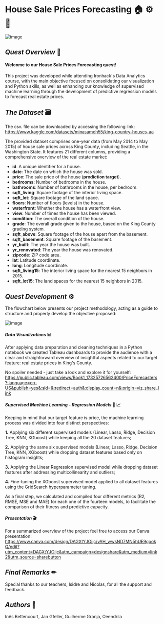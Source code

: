 # House Sale Prices Forecasting 🏠 ⚙ 🦾

![image](https://github.com/user-attachments/assets/5d509c9e-2dc1-4820-a8e2-94cd81e3dc13)

## *Quest Overview* 📝

#### Welcome to our House Sale Prices Forecasting quest!

This project was developed while attending Ironhack's Data Analytics course, with the main objective focused on consolidating our visualization and Python skills, as well as enhancing our knowledge of supervised machine learning through the development of predictive regression models to forecast real estate prices.

## *The Dataset* 🗃

The csv. file can be downloaded by accessing the following link: https://www.kaggle.com/datasets/minasameh55/king-country-houses-aa

The provided dataset comprises one-year data (from May 2014 to May 2015) of house sale prices across King County, including Seattle, in the Washington State. It features 21 different columns, providing a comprehensive overview of the real estate market:

- **id**: A unique identifier for a house.
- **date**: The date on which the house was sold.
- **price**: The sale price of the house (**prediction target**).
- **bedrooms**: Number of bedrooms in the house.
- **bathrooms**: Number of bathrooms in the house, per bedroom.
- **sqft_living**: Square footage of the interior living space.
- **sqft_lot**: Square footage of the land space.
- **floors**: Number of floors (levels) in the house.
- **waterfront**: Whether the house has a waterfront view.
- **view**: Number of times the house has been viewed.
- **condition**: The overall condition of the house.
- **grade**: The overall grade given to the house, based on the King County grading system.
- **sqft_above**: Square footage of the house apart from the basement.
- **sqft_basement**: Square footage of the basement.
- **yr_built**: The year the house was built.
- **yr_renovated**: The year the house was renovated.
- **zipcode**: ZIP code area.
- **lat**: Latitude coordinate.
- **long**: Longitude coordinate.
- **sqft_living15**: The interior living space for the nearest 15 neighbors in 2015.
- **sqft_lot15**: The land spaces for the nearest 15 neighbors in 2015.

## *Quest Development* ⚙

The flowchart below presents our project methodology, acting as a guide to structure and properly develop the objective proposed:

![image](https://github.com/user-attachments/assets/5bc46c86-4d3e-4633-9e11-a0d20d47ed71)

#### *Data Visualizations* 📊

After applying data preparation and cleaning techniques in a Python notebook we created Tableau dashboards to provide the audience with a clear and straighforward overview of insightful aspects related to our target feature: real estate prices in King's County. 

No spoiler needed - just take a look and explore it for yourself: https://public.tableau.com/views/Book1_17325726562400/PriceForecasters?:language=en-US&publish=yes&:sid=&:redirect=auth&:display_count=n&:origin=viz_share_link

#### *Supervised Machine Learning - Regression Models* 🦾 📈

Keeping in mind that our target feature is price, the machine learning process was divided into four distinct perspectives:

**1.** Applying six different supervised models (Linear, Lasso, Ridge, Decision Tree, KNN, XGboost) while keeping all the 20 dataset features;

**2.** Applying the same six supervised models (Linear, Lasso, Ridge, Decision Tree, KNN, XGboost) while dropping dataset features based only on histogram insights;

**3.** Applying the Linear Regression supervised model while dropping dataset features after addressing multicollinearity and outliers;

**4.** Fine-tuning the XGboost supervised model applied to all dataset features using the GridSearch hyperparameter tuning. 

As a final step, we calculated and compiled four different metrics (R2, RMSE, MSE and MAE) for each one of the fourteen models, to facilitate the comparison of their fitness and predictive capacity. 

#### *Presentation* 🎬

For a summarized overview of the project feel free to access our Canva presentation: https://www.canva.com/design/DAGXtYJOijc/vAH_wwsND7MN5hUE9gookQ/edit?utm_content=DAGXtYJOijc&utm_campaign=designshare&utm_medium=link2&utm_source=sharebutton

## *Final Remarks* ✏

Special thanks to our teachers, Isidre and Nicolas, for all the support and feedback.

## *Authors* 👥

Inês Bettencourt, Jan Gfeller, Guilherme Granja, Oeendrila










